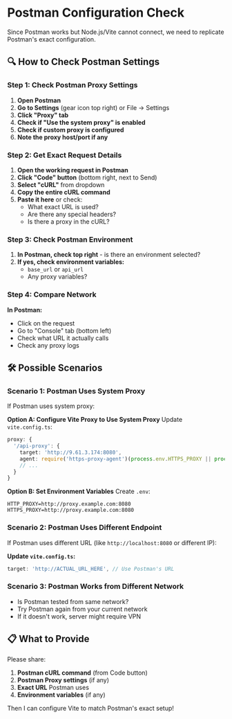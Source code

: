 # Postman Configuration Check

Since Postman works but Node.js/Vite cannot connect, we need to replicate Postman's exact configuration.

## 🔍 How to Check Postman Settings

### Step 1: Check Postman Proxy Settings

1. **Open Postman**
2. **Go to Settings** (gear icon top right) or File → Settings
3. **Click "Proxy" tab**
4. **Check if "Use the system proxy" is enabled**
5. **Check if custom proxy is configured**
6. **Note the proxy host/port if any**

### Step 2: Get Exact Request Details

1. **Open the working request in Postman**
2. **Click "Code" button** (bottom right, next to Send)
3. **Select "cURL"** from dropdown
4. **Copy the entire cURL command**
5. **Paste it here** or check:
   - What exact URL is used?
   - Are there any special headers?
   - Is there a proxy in the cURL?

### Step 3: Check Postman Environment

1. **In Postman, check top right** - is there an environment selected?
2. **If yes, check environment variables:**
   - `base_url` or `api_url`
   - Any proxy variables?

### Step 4: Compare Network

**In Postman:**
- Click on the request
- Go to "Console" tab (bottom left)
- Check what URL it actually calls
- Check any proxy logs

## 🛠️ Possible Scenarios

### Scenario 1: Postman Uses System Proxy

If Postman uses system proxy:

**Option A: Configure Vite Proxy to Use System Proxy**
Update `vite.config.ts`:
```typescript
proxy: {
  '/api-proxy': {
    target: 'http://9.61.3.174:8080',
    agent: require('https-proxy-agent')(process.env.HTTPS_PROXY || process.env.HTTP_PROXY),
    // ...
  }
}
```

**Option B: Set Environment Variables**
Create `.env`:
```env
HTTP_PROXY=http://proxy.example.com:8080
HTTPS_PROXY=http://proxy.example.com:8080
```

### Scenario 2: Postman Uses Different Endpoint

If Postman uses different URL (like `http://localhost:8080` or different IP):

**Update `vite.config.ts`:**
```typescript
target: 'http://ACTUAL_URL_HERE', // Use Postman's URL
```

### Scenario 3: Postman Works from Different Network

- Is Postman tested from same network?
- Try Postman again from your current network
- If it doesn't work, server might require VPN

## 📋 What to Provide

Please share:
1. **Postman cURL command** (from Code button)
2. **Postman Proxy settings** (if any)
3. **Exact URL** Postman uses
4. **Environment variables** (if any)

Then I can configure Vite to match Postman's exact setup!

